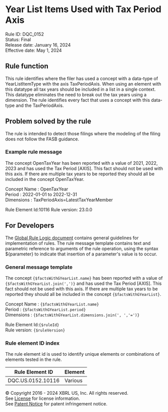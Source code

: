 # Year List Items Used with Tax Period Axis  
Rule ID: DQC_0152  
Status: Final  
Release date: January 16, 2024  
Effective date: May 1, 2024  
  
## Rule function
This rule identifies where the filer has used a concept with a data-type of YearListItemType with the axis TaxPeriodAxis. When using an element with this datatype all tax years should be included in a list in a single context. This datatype eliminates the need to break out the tax years using a dimension. The rule identifies every fact that uses a concept with this data-type and the TaxPeriodAxis.

## Problem solved by the rule  
The rule is intended to detect those filings where the modeling of the filing does not follow the FASB guidance.    

### Example rule message
The concept OpenTaxYear has been reported with a value of 2021, 2022, 2023 and has used the Tax Period [AXIS].  This fact should not be used with this axis.  If there are multiple tax years to be reported they should all be included in the concept OpenTaxYear.

Concept Name : OpenTaxYear  
Period : 2022-01-01 to  2022-12-31  
Dimensions : TaxPeriodAxis=LatestTaxYearMember

Rule Element Id:10116
Rule version: 23.0.0

## For Developers  
The [Global Rule Logic document](https://github.com/DataQualityCommittee/dqc_us_rules/blob/master/docs/GlobalRuleLogic.md) contains general guidelines for implementation of rules. The rule message template contains text and parametric reference to arguments of the rule operation, using the syntax ${parameter} to indicate that insertion of a parameter's value is to occur. 

### General message template
The concept ```{$factsWithGYearList.name}``` has been reported with a value of ```{$factsWithGYearList.join(',')}``` and has used the Tax Period [AXIS].  This fact should not be used with this axis.  If there are multiple tax years to be reported they should all be included in the concept ```{$factsWithGYearList}```.

Concept Name : ```{$factsWithGYearList.name}```  
Period : ```{$factsWithGYearList.period}```  
Dimensions : ```{$factsWithGYearList.dimensions.join(', ','=')}```  

Rule Element Id:```{$ruleId}```  
Rule version: ```{$ruleVersion}```

### Rule element ID index  
The rule element id is used to identify unique elements or combinations of elements tested in the rule.

|Rule Element ID|Element|
|--- |--- |
| DQC.US.0152.10116 | Various |


© Copyright 2016 - 2024 XBRL US, Inc. All rights reserved.   
See [License](https://xbrl.us/dqc-license) for license information.  
See [Patent Notice](https://xbrl.us/dqc-patent) for patent infringement notice.  